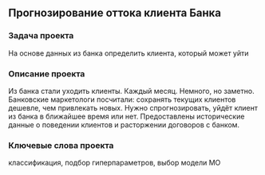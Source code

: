 ## Прогнозирование оттока клиента Банка

### Задача проекта
На основе данных из банка определить клиента, который может уйти

### Описание проекта
Из банка стали уходить клиенты. Каждый месяц. Немного, но заметно. Банковские маркетологи посчитали: сохранять текущих клиентов дешевле, чем привлекать новых.
Нужно спрогнозировать, уйдёт клиент из банка в ближайшее время или нет. Предоставлены исторические данные о поведении клиентов и расторжении договоров с банком.

### Ключевые слова проекта
классификация, подбор гиперпараметров, выбор модели МО
